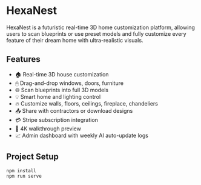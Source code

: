 # HexaNest

HexaNest is a futuristic real-time 3D home customization platform, allowing users to scan blueprints or use preset models and fully customize every feature of their dream home with ultra-realistic visuals.

## Features
- 🏠 Real-time 3D house customization
- 🖱 Drag-and-drop windows, doors, furniture
- 🌐 Scan blueprints into full 3D models
- 💡 Smart home and lighting control
- 🔥 Customize walls, floors, ceilings, fireplace, chandeliers
- 📤 Share with contractors or download designs
- 💳 Stripe subscription integration
- 🎥 4K walkthrough preview
- 📈 Admin dashboard with weekly AI auto-update logs

## Project Setup

```bash
npm install
npm run serve

